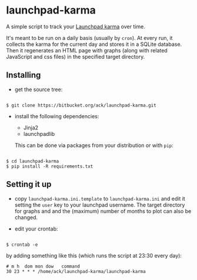 # launchpad-karma

A simple script to track
your [Launchpad karma](https://help.launchpad.net/YourAccount/Karma) over time.

It's meant to be run on a daily basis (usually by `cron`).  At every run, it
collects the karma for the current day and stores it in a SQLite database. Then
it regenerates an HTML page with graphs (along with related JavaScript and css
files) in the specified target directory.

## Installing

- get the source tree:

```shell

$ git clone https://bitbucket.org/ack/launchpad-karma.git

```

- install the following dependencies:

  - Jinja2
  - launchpadlib

  This can be done via packages from your distribution or with `pip`:

```shell

$ cd launchpad-karma
$ pip install -R requirements.txt

```

## Setting it up


- copy `launchpad-karma.ini.template` to `launchpad-karma.ini` and edit it
  setting the `user` key to your launchpad username.  The target directory for
  graphs and and the (maximum) number of months to plot can also be changed.


- edit your crontab:

```shell

$ crontab -e

```

  by adding something like this (which runs the script at 23:30 every day):

```
# m h  dom mon dow   command
30 23 * * * /home/ack/launchpad-karma/launchpad-karma
```
